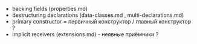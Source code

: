<!--Данный файл создан для того, чтобы хранить все спорные переводы-->

* backing fields (properties.md)
* destructuring declarations (data-classes.md , multi-declarations.md)
* primary constructor = первичный конструктор / главный конструктор ?
* implicit receivers (extensions.md) - неявные приёмники ?